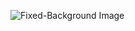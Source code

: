 
![Fixed-Background Image](https://github.com/user-attachments/assets/2c9c63ae-ebdb-4f99-9ee0-ba08bb97b7fc)
